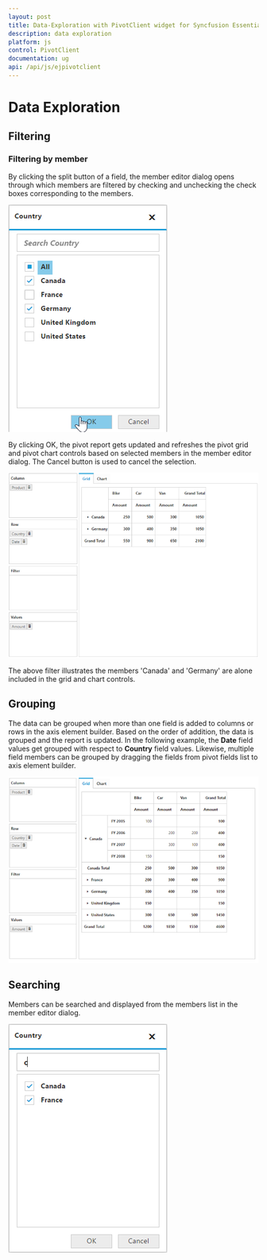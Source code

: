 ```yaml
---
layout: post
title: Data-Exploration with PivotClient widget for Syncfusion Essential JS
description: data exploration
platform: js
control: PivotClient
documentation: ug
api: /api/js/ejpivotclient
---
```


# Data Exploration

## Filtering

### Filtering by member

By clicking the split button of a field, the member editor dialog opens through which members are filtered by checking and unchecking the check boxes corresponding to the members.

![Member editor filtering in JavaScript pivot client control](Data-Exploration_images/relational-filterbymember.png)

By clicking OK, the pivot report gets updated and refreshes the pivot grid and pivot chart controls based on selected members in the member editor dialog.  The Cancel button is used to cancel the selection.

![Filtered data in JavaScript pivot client control](Data-Exploration_images/relational-filter-grouping.png)

The above filter illustrates the members 'Canada' and 'Germany' are alone included in the grid and chart controls.

## Grouping

The data can be grouped when more than one field is added to columns or rows in the axis element builder.  Based on the order of addition, the data is grouped and the report is updated. In the following example, the **Date** field values get grouped with respect to **Country** field values.  Likewise, multiple field members can be grouped by dragging the fields from pivot fields list to axis element builder.

![Grouping in JavaScript pivot client control](Data-Exploration_images/relational-grouping.png)

## Searching

Members can be searched and displayed from the members list in the member editor dialog.

![Member editor searching in JavaScript pivot client control](Data-Exploration_images/relational-search-grouping.png)